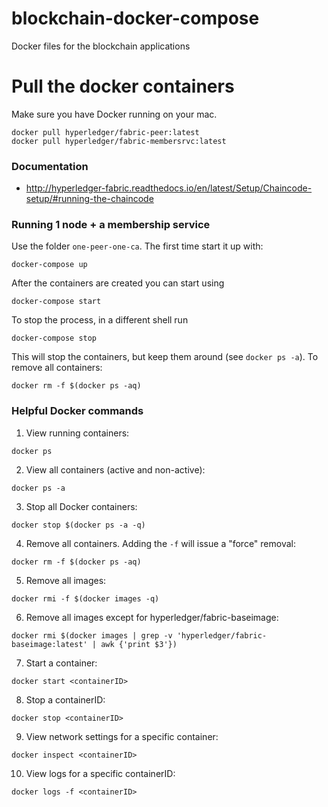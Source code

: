 # blockchain-docker-compose

Docker files for the blockchain applications

# Pull the docker containers

Make sure you have Docker running on your mac.

```
docker pull hyperledger/fabric-peer:latest
docker pull hyperledger/fabric-membersrvc:latest
```

### Documentation

* http://hyperledger-fabric.readthedocs.io/en/latest/Setup/Chaincode-setup/#running-the-chaincode

### Running 1 node + a membership service

Use the folder `one-peer-one-ca`. The first time start it up with:

```
docker-compose up
```

After the containers are created you can start using

```
docker-compose start
```

To stop the process, in a different shell run

```
docker-compose stop
```

This will stop the containers, but keep them around (see `docker ps -a`). To remove all containers:

```
docker rm -f $(docker ps -aq)
```


### Helpful Docker commands

1. View running containers:

```
docker ps
```

2. View all containers (active and non-active):

```
docker ps -a
```

3. Stop all Docker containers:

```
docker stop $(docker ps -a -q)
```

4. Remove all containers.  Adding the `-f` will issue a "force" removal:

```
docker rm -f $(docker ps -aq)
```

5. Remove all images:

```
docker rmi -f $(docker images -q)
```

6. Remove all images except for hyperledger/fabric-baseimage:

```
docker rmi $(docker images | grep -v 'hyperledger/fabric-baseimage:latest' | awk {'print $3'})
```

7. Start a container:

```
docker start <containerID>
```

8. Stop a containerID:

```
docker stop <containerID>
```

9. View network settings for a specific container:

 ```
docker inspect <containerID>
```

10. View logs for a specific containerID:

```
docker logs -f <containerID>
```
